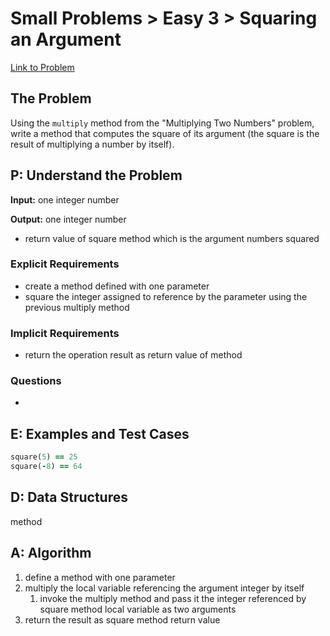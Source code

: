 # Small Problems > Easy 3 > Squaring an Argument

[Link to Problem](https://launchschool.com/exercises/d24fe972)

## The Problem

Using the `multiply` method from the "Multiplying Two Numbers" problem, write a method that computes the square of its argument (the square is the result of multiplying a number by itself).

## P: Understand the Problem
**Input:** one integer number

**Output:** one integer number

- return value of square method which is the argument numbers squared

### Explicit Requirements

- create a method defined with one parameter
- square the integer assigned to reference by the parameter using the previous multiply method

### Implicit Requirements

- return the operation result as return value of method

### Questions

- 


## E: Examples and Test Cases

```ruby
square(5) == 25
square(-8) == 64
```



## D: Data Structures

method



## A: Algorithm

1. define a method with one parameter
1. multiply the local variable referencing the argument integer by itself
   1. invoke the multiply method and pass it the integer referenced by square method local variable as two arguments
1. return the result as square method return value